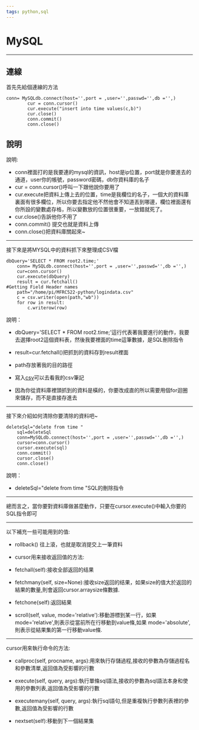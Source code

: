```yaml
---
tags: python,sql
---
```

# MySQL
---
## 連線
首先先給個連線的方法
```python=
conn= MySQLdb.connect(host='',port = ,user='',passwd='',db ='',)
		cur = conn.cursor()
		cur.execute("insert into time values(c,b)")
		cur.close()
		conn.commit()
		conn.close()
```
## 說明
說明:
- conn裡面打的是我要連的mysql的資訊，host是ip位置，port就是你要進去的通道，user你的帳號，password密碼，db你資料庫的名子
- cur = conn.cursor()呼叫一下跟他說你要用了
- cur.execute把資料上傳上去的位置，time是我欄位的名子，一個大的資料庫裏面有很多欄位，所以你要去指定他不然他會不知道丟到哪邊，欄位裡面還有你所設的變數處存格，所以變數放的位置很重要，一放錯就死了。
- cur.close()告訴他你不用了
- conn.commit() 提交也就是資料上傳
- conn.close()把資料庫關起來~

---

接下來是將MYSQL中的資料抓下來整理成CSV檔
```python=
dbQuery='SELECT * FROM root2.time;'
	conn= MySQLdb.connect(host='',port = ,user='',passwd='',db ='',)
	cur=conn.cursor()
	cur.execute(dbQuery)
	result = cur.fetchall()
#Getting Field Header names
	path="/home/pi/MFRC522-python/logindata.csv"
	c = csv.writer(open(path,"wb"))
	for row in result:
   		c.writerow(row)
```
說明：
- dbQuery='SELECT * FROM root2.time;'這行代表著我要進行的動作，我要去選擇root2這個資料表，然後我要裡面的time這筆數據，是SQL刪除指令

- result=cur.fetchall()把抓到的資料存到result裡面

- path存放著我的目的路徑

- 寫入[csv](https://hackmd.io/T5zwkvmgQKevQhIZuEuV6A)可以去看我的csv筆記

- 因為你從資料庫裡頭抓到的資料是橫的，你要改成直的所以需要用個for迴圈來儲存，而不是直接存進去

---

接下來介紹如何清除你要清除的資料吧~
```python=
deleteSql="delete from time "
	sql=deleteSql
	conn=MySQLdb.connect(host='',port = ,user='',passwd='',db ='',)
	cursor=conn.cursor()
	cursor.execute(sql)
	conn.commit()
	cursor.close()
	conn.close()
```
說明：
- deleteSql="delete from time "SQL的刪除指令

---

總而言之，當你要對資料庫做甚麼動作，只要在cursor.execute()中輸入你要的SQL指令即可

---
以下補充一些可能用到的值:
- rollback() 往上滾，也就是取消提交上一筆資料

- cursor用来接收返回值的方法:

- fetchall(self):接收全部返回的结果

- fetchmany(self, size=None):接收size返回的结果，如果size的值大於返回的結果的數量,則會返回cursor.arraysize條數據.

- fetchone(self):返回結果

- scroll(self, value, mode='relative'):移動游標到某一行，如果mode='relative',則表示從當前所在行移動到value條,如果 mode='absolute',則表示從結果集的第一行移動value條.

---
cursor用來執行命令的方法:
- callproc(self, procname, args):用來執行存儲過程,接收的參數為存儲過程名和參數清單,返回值為受影響的行數

- execute(self, query, args):執行單條sql語法,接收的參數為sql語法本身和使用的參數列表,返回值為受影響的行數

- executemany(self, query, args):執行sql語句,但是重複執行參數列表裡的參數,返回值為受影響的行數

- nextset(self):移動到下一個結果集





